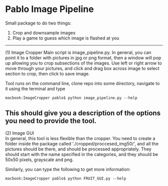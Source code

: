  # Pablo Image Pipeline  

Small package to do two things:  
1) Crop and downsample images  
2) Play a game to guess which image is flashed at you  

---
(1) Image Cropper
 Main script is image_pipeline.py. In general, you can point it to a folder with
 pictures in jpg or png format, then a window will pop up allowing you to crop
 subsections of the images. Use left or right arrow to move through your pictures,
 and click and drag box across image to select section to crop, then click to
 save image.  

 Tool runs on the command line, clone repo into some directory, navigate to it
 using the terminal and type  
```console
macbook:ImageCropper pablo$ python image_pipeline.py --help
```

This should give you a description of the options you need to provide the tool.  
---  
(2) Image GUI  
In general, this tool is less flexible than the cropper. You need to create a
folder inside the package called './cropped/proccesed_img50/', and all the
pictures should be there, and should be processed appropriately. They should
start with the name specified in the categories, and they should be 50x50 pixels,
grayscale and png.  

Similarly, you can type the following to get more information:  
```console
macbook:ImageCropper pablo$ python FRUIT_GUI.py --help
```
